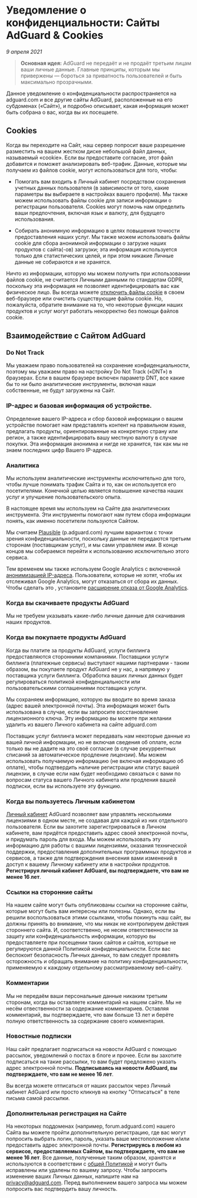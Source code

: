 # Уведомление о конфиденциальности: Сайты AdGuard & Cookies
*9 апреля 2021*
> **Основная идея:** AdGuard не передаёт и не продаёт третьим лицам ваши личные данные. Главные принципы, которым мы привержены — бороться за приватность пользователей и быть максимально прозрачными.

Данное уведомление о конфиденциальности распространяется на adguard.com и все другие сайты AdGuard, расположенные на его субдоменах («Сайт»), и подробно описывает, какая информация может быть собрана о вас, когда вы их посещаете.

## Cookies

Когда вы переходите на Сайт, наш сервер попросит ваше разрешение разместить на вашем жестком диске небольшой файл данных, называемый «cookie». Если вы предоставите согласие, этот файл добавится и поможет анализировать веб-трафик. Данные, которые мы получаем из файлов cookie, могут использоваться для того, чтобы:

- Помогать вам входить в Личный кабинет посредством сохранения учетных данных пользователя (в зависимости от того, какие параметры вы выбираете в настройках вашего профиля). Мы также можем использовать файлы cookie для записи информации о регистрации пользователя. Cookies могут помочь нам определить ваши предпочтения, включая язык и валюту, для будущего использования.

- Собирать анонимную информацию в целях повышения точности предоставления наших услуг. Мы также можем использовать файлы cookie для сбора анонимной информации о загрузке наших продуктов с сайта(-ов) загрузки; эта информация используется только для статистических целей, и при этом никакие Личные данные не собираются и не хранятся.

Ничто из информации, которую мы можем получить при использовании файлов cookie, не считается Личными данными по стандартам GDPR, поскольку эта информация не позволяет идентифицировать вас как физическое лицо. Вы всегда можете [отключить файлы cookie](https://www.wikihow.com/Disable-Cookies) в своем веб-браузере или очистить существующие файлы cookie. Но, пожалуйста, обратите внимание на то, что некоторые функции наших продуктов и услуг могут работать некорректно без помощи файлов cookie.

## Взаимодействие с Сайтом AdGuard

### Do Not Track

Мы уважаем право пользователей на сохранение конфиденциальности, поэтому мы уважаем право на настройку Do Not Track («DNT») в браузерах. Если в вашем браузере включен параметр DNT, все какие бы то ни было аналитические инструменты, включая наши собственные, не будут загружены на Сайт.

### IP-адрес и базовая информация об устройстве.

Определение вашего IP-адреса и сбор базовой информации о вашем устройстве помогает нам представлять контент на правильном языке, предлагать продукты, ориентированные на конкретную страну или регион, а также идентифицировать вашу местную валюту в случае покупки. Эта информация анонимна и нигде не хранится, так как мы не знаем последних цифр Вашего IP-адреса.

### Аналитика

Мы используем аналитические инструменты исключительно для того, чтобы лучше понимать трафик Сайта и то, как он используется его посетителями. Конечной целью является повышение качества наших услуг и улучшение пользовательского опыта.

В настоящее время мы используем на Сайте два аналитических инструмента. Эти инструменты помогают нам путем сбора информации понять, как именно посетители пользуются Сайтом.

Мы считаем [Plausible](https://plausible.io/) (p.adguard.com) лучшим вариантом с точки зрения конфиденциальности, поскольку данные не передаются третьим сторонам (поставщикам услуг), и мы сами управляем ими. В конце концов мы собираемся перейти к использованию исключительно этого сервиса.

Тем временем мы также используем Google Analytics с включенной [анонимизацией IP-адреса](https://support.google.com/analytics/answer/2763052?hl=en). Пользователи, которые не хотят, чтобы их отслеживал Google Analytics, могут отказаться от сбора их данных. Чтобы сделать это , установите [расширение отказа от Google Analytics](https://tools.google.com/dlpage/gaoptout).


### Когда вы скачиваете продукты AdGuard

Мы не требуем указывать какие-либо личные данные для скачивания наших продуктов. 

### Когда вы покупаете продукты AdGuard

Когда вы платите за продукты AdGuard, услуги биллинга предоставляются сторонними компаниями. Поставщики услуги биллинга (платежные сервисы) выступают нашими партнерами - таким образом, вы покупаете продукт AdGuard не у нас, а напрямую у поставщика услуги биллинга. Обработка ваших личных данных будет регулироваться политикой конфиденциальности или пользовательскими соглашениями поставщика услуги. 

Мы сохраняем информацию, которую вы вводите во время заказа (адрес вашей электронной почты). Эта информация может быть использована в случае, если вы запросите восстановление лицензионного ключа. Эту информацию вы можете при желании удалить из вашего Личного кабинета на сайте adguard.com

Поставщик услуг биллинга может передавать нам некоторые данные из вашей личной информации, но не включая сведения об оплате, если только вы не дадите на это своё согласие (в случае рекуррентных списаний за автоматическое продление лицензии). Мы можем использовать получаемую информацию (не включая информацию об оплате), чтобы подтвердить наличие регистрации или статус вашей лицензии, в случае если нам будет необходимо связаться с вами по вопросам статуса вашего Личного кабинета или продления вашей подписки, если вы используете эту функцию. 

### Когда вы пользуетесь Личным кабинетом

[Личный кабинет](https://adguard.com/account/main.html) AdGuard позволяет вам управлять несколькими лицензиями в одном месте, не создавая для каждой из них отдельного пользователя. Если вы захотите зарегистрироваться в Личном кабинете, вам придётся предоставить адрес своей электронной почты, и придумать пароль для входа. Мы можем использовать эту информацию для работы с вашими лицензиями, оказания технической поддержки, предоставления дополнительных программных продуктов и сервисов, а также для подтверждения внесения вами изменений в доступ к вашему Личному кабинету или в настройки продуктов. __Регистрируя личный кабинет AdGuard, вы подтверждаете, что вам не менее 16 лет__.

### Ссылки на сторонние сайты 

На нашем сайте могут быть опубликованы ссылки на сторонние сайты, которые могут быть вам интересны или полезны. Однако, если вы решили воспользоваться этими ссылками, чтобы покинуть наш сайт, вы должны принять во внимание, что мы никак не контролируем действия стороннего сайта.  И, соответственно, не несем ответственности за защиту или конфиденциальность информации, которую вы предоставляете при посещении таких сайтов и сайтов, которые не регулируются данной Политикой конфиденциальности. Если вас беспокоит безопасность Личных данных, то вам следует проявлять осторожность и обращать внимание на политику конфиденциальности, применяемую к каждому отдельному рассматриваемому веб-сайту.

### Комментарии 

Мы не передаём ваши персональные данные никаким третьим сторонам, когда вы оставляете комментарий на нашем сайте. Мы не несём отвественности за содержание комментариев. Оставляя комментарий, вы подтверждаете, что вам больше 13 лет и берёте полную ответственность за содержание своего комментария.

### Новостные подписки

Наш сайт предлагает подписаться на новости AdGuard с помощью рассылок, уведомлений о постах в блоге и прочее. Если вы захотите подписаться на такие рассылки, то вам будет предложено указать адрес электронной почты. __Подписываясь на новости AdGuard, вы подтверждаете, что вам не менее 16 лет__.

Вы всегда можете отписаться от наших рассылок через Личный кабинет AdGuard или просто кликнув на кнопку "Отписаться" в теле письма самой рассылки.

### Дополнительная регистрация на Сайте

На некоторых поддоменах (например, forum.adguard.com) нашего Сайта вы можете пройти дополнительную регистрацию, где вас могут попросить выбрать логин, пароль, указать ваше местоположение и/или предоставить адрес электронной почты. __Регистрируясь в любом из сервисов, предоставляемых Сайтом, вы  подтверждаете, что вам не менее 16 лет__. Все данные, полученные таким образом, хранятся и используются в соответствии с [общей Политикой](https://adguard.com/privacy.html) и могут быть исправлены или удалены по вашему запросу. Чтобы запросить изменение ваших Личных данных, напишите нам на privacy@adguard.com. Перед выполнением вашего запроса мы можем попросить вас подтвердить вашу личность.
